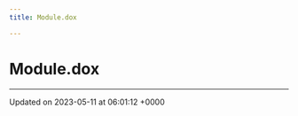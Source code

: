 ```yaml
---
title: Module.dox

---
```


# Module.dox








-------------------------------

Updated on 2023-05-11 at 06:01:12 +0000
